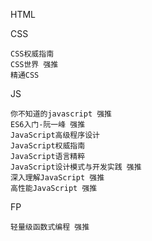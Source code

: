 HTML

CSS

    CSS权威指南
    CSS世界 强推
    精通CSS
JS

    你不知道的javascript 强推
    ES6入门-阮一峰 强推
    JavaScript高级程序设计
    JavaScript权威指南
    JavaScript语言精粹
    JavaScript设计模式与开发实践 强推
    深入理解JavaScript 强推
    高性能JavaScript 强推

FP

    轻量级函数式编程 强推